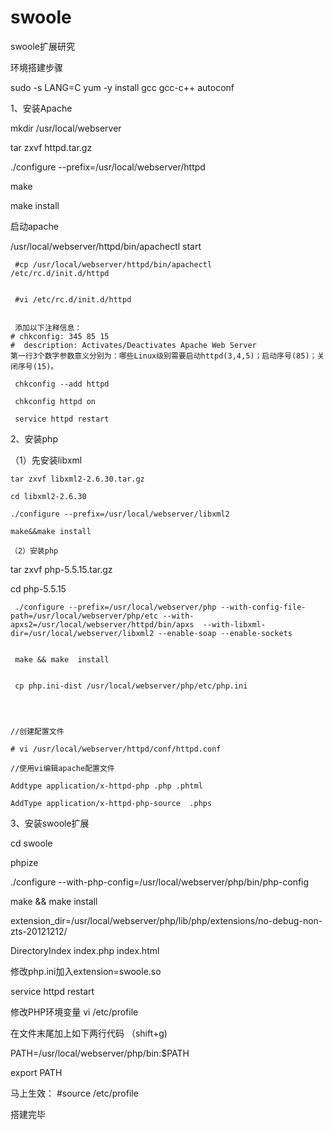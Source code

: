 swoole
======

swoole扩展研究



环境搭建步骤


sudo -s
LANG=C
yum -y install gcc gcc-c++ autoconf


1、安装Apache

   mkdir /usr/local/webserver
   
   tar zxvf httpd.tar.gz
   
   ./configure --prefix=/usr/local/webserver/httpd
   
   make 
   
   make install
   
   
   启动apache
   
   /usr/local/webserver/httpd/bin/apachectl start


     #cp /usr/local/webserver/httpd/bin/apachectl     /etc/rc.d/init.d/httpd
     
     
     #vi /etc/rc.d/init.d/httpd
     
     
     添加以下注释信息：
	# chkconfig: 345 85 15
	#  description: Activates/Deactivates Apache Web Server
	第一行3个数字参数意义分别为：哪些Linux级别需要启动httpd(3,4,5)；启动序号(85)；关闭序号(15)。
	
     chkconfig --add httpd
     
     chkconfig httpd on
     
     service httpd restart
     



2、安装php
   
   
   （1）先安装libxml
   
    tar zxvf libxml2-2.6.30.tar.gz
    
    cd libxml2-2.6.30
    
    ./configure --prefix=/usr/local/webserver/libxml2
    
    make&&make install

    （2）安装php
    
  tar zxvf php-5.5.15.tar.gz 
  
   cd php-5.5.15
   
   
     ./configure --prefix=/usr/local/webserver/php --with-config-file-path=/usr/local/webserver/php/etc --with-apxs2=/usr/local/webserver/httpd/bin/apxs  --with-libxml-dir=/usr/local/webserver/libxml2 --enable-soap --enable-sockets    


     make && make  install
     
     
     cp php.ini-dist /usr/local/webserver/php/etc/php.ini  
     



    //创建配置文件 
    
    # vi /usr/local/webserver/httpd/conf/httpd.conf
    
    //使用vi编辑apache配置文件
    
    Addtype application/x-httpd-php .php .phtml  
    
    AddType application/x-httpd-php-source  .phps
    

3、安装swoole扩展

 cd swoole
 
phpize

./configure --with-php-config=/usr/local/webserver/php/bin/php-config

make &&  make install

extension_dir=/usr/local/webserver/php/lib/php/extensions/no-debug-non-zts-20121212/


DirectoryIndex index.php index.html


修改php.ini加入extension=swoole.so



service httpd restart


修改PHP环境变量
vi /etc/profile

在文件末尾加上如下两行代码 （shift+g)


PATH=/usr/local/webserver/php/bin:$PATH

export PATH

马上生效：
#source /etc/profile


搭建完毕

